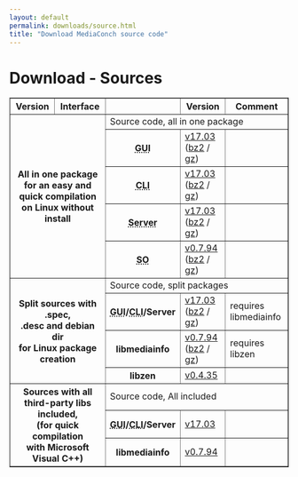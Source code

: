 ```yaml
---
layout: default
permalink: downloads/source.html
title: "Download MediaConch source code"
---
```


# Download - Sources

<section id="Sources"></section>

<table border="1">
<thead>
<tr class="table-header">
    <th>Version</th>
    <th>Interface</th>
    <th>&nbsp;</th>
    <th>Version</th>
    <th>Comment</th>
</tr>
</thead>
<tbody>

<tr>
    <th rowspan="5" colspan="2">All in one package<br /> for an easy and quick compilation<br /> on Linux without install</th>
    <td class="table-OS" colspan="3" id="AllInOne">Source code, all in one package</td>
</tr>
<tr>
    <th><abbr title="Graphical User Interface">GUI</abbr></th>
    <td><a href="//mediaarea.net/download/binary/mediaconch-gui/17.03/MediaConch_GUI_17.03_GNU_FromSource.tar.xz">v17.03</a> (<a href="//mediaarea.net/download/binary/mediaconch-gui/17.03/MediaConch_GUI_17.03_GNU_FromSource.tar.bz2">bz2</a> / <a href="//mediaarea.net/download/binary/mediaconch-gui/17.03/MediaConch_GUI_17.03_GNU_FromSource.tar.gz">gz</a>)</td>
    <td>&nbsp;</td>
</tr>
<tr>
    <th><abbr title="Command Line Interface">CLI</abbr></th>
    <td><a href="//mediaarea.net/download/binary/mediaconch/17.03/MediaConch_CLI_17.03_GNU_FromSource.tar.xz">v17.03</a> (<a href="//mediaarea.net/download/binary/mediaconch/17.03/MediaConch_CLI_17.03_GNU_FromSource.tar.bz2">bz2</a> / <a href="//mediaarea.net/download/binary/mediaconch/17.03/MediaConch_CLI_17.03_GNU_FromSource.tar.gz">gz</a>)</td>
    <td>&nbsp;</td>
</tr>
<tr>
    <th><abbr title="Server">Server</abbr></th>
    <td><a href="//mediaarea.net/download/binary/mediaconch-server/17.03/MediaConch_Server_17.03_GNU_FromSource.tar.xz">v17.03</a> (<a href="//mediaarea.net/download/binary/mediaconch-server/17.03/MediaConch_Server_17.03_GNU_FromSource.tar.bz2">bz2</a> / <a href="//mediaarea.net/download/binary/mediaconch-server/17.03/MediaConch_Server_17.03_GNU_FromSource.tar.gz">gz</a>)</td>
    <td>&nbsp;</td>
</tr>
<tr>
    <th><abbr title="Shared Object">SO</abbr></th>
    <td><a href="//mediaarea.net/download/binary/libmediainfo0/0.7.94/MediaInfo_DLL_0.7.94_GNU_FromSource.tar.xz">v0.7.94</a> (<a href="//mediaarea.net/download/binary/libmediainfo0/0.7.94/MediaInfo_DLL_0.7.94_GNU_FromSource.tar.bz2">bz2</a> / <a href="//mediaarea.net/download/binary/libmediainfo0/0.7.94/MediaInfo_DLL_0.7.94_GNU_FromSource.tar.gz">gz</a>)</td>
    <td>&nbsp;</td>
</tr>
<tr>
    <th rowspan="4" colspan="2">Split sources with .spec,<br />.desc and debian dir<br /> for Linux package creation</th>
    <td class="table-OS" colspan="3" id="Split">Source code, split packages</td>
</tr>
<tr>
    <th><abbr title="Graphical User Interface">GUI</abbr>/<abbr title="Command Line Interface">CLI</abbr>/Server</th>
    <td><a href="//mediaarea.net/download/source/mediaconch/17.03/mediaconch_17.03.tar.xz">v17.03</a> (<a href="//mediaarea.net/download/source/mediaconch/17.03/mediaconch_17.03.tar.bz2">bz2</a> / <a href="//mediaarea.net/download/source/mediaconch/17.03/mediaconch_17.03.tar.gz">gz</a>)</td>
    <td>requires libmediainfo</td>
</tr>
<tr>
    <th>libmediainfo</th>
    <td><a href="//mediaarea.net/download/source/libmediainfo/0.7.94/libmediainfo_0.7.94.tar.xz">v0.7.94</a> (<a href="//mediaarea.net/download/source/libmediainfo/0.7.94/libmediainfo_0.7.94.tar.bz2">bz2</a> / <a href="//mediaarea.net/download/source/libmediainfo/0.7.94/libmediainfo_0.7.94.tar.gz">gz</a>)</td>
    <td>requires libzen</td>
</tr>
<tr>
    <th>libzen</th>
    <td><a href="//mediaarea.net/download/source/libzen/0.4.35/libzen_0.4.35.tar.bz2">v0.4.35</a></td>
    <td>&nbsp;</td>
</tr>
<tr>
    <th rowspan="3" colspan="2">Sources with all<br />third-party libs included,<br />(for quick compilation<br />with Microsoft Visual C++)</th>
    <td class="table-OS" colspan="3" id="Split">Source code, All included</td>
</tr>
<tr>
    <th><abbr title="Graphical User Interface">GUI</abbr>/<abbr title="Command Line Interface">CLI</abbr>/Server</th>
    <td><a href="//mediaarea.net/download/source/mediaconch/17.03/mediaconch_17.03_AllInclusive.7z">v17.03</a></td>
    <td>&nbsp;</td>
</tr>
<tr>
    <th>libmediainfo</th>
    <td><a href="//mediaarea.net/download/source/libmediainfo/0.7.94/libmediainfo_0.7.94_AllInclusive.7z">v0.7.94</a></td>
    <td>&nbsp;</td>
</tr>

</tbody>
</table>
